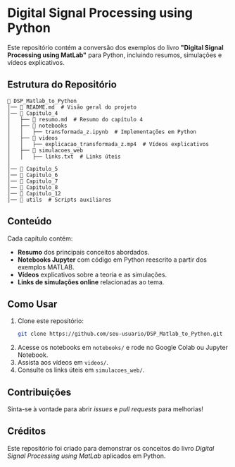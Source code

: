 # Digital Signal Processing using Python

Este repositório contém a conversão dos exemplos do livro **"Digital Signal Processing using MatLab"** para Python, incluindo resumos, simulações e vídeos explicativos.

## Estrutura do Repositório
```
📂 DSP_Matlab_to_Python
│── 📄 README.md  # Visão geral do projeto
│── 📂 Capitulo_4
│   ├── 📄 resumo.md  # Resumo do capítulo 4
│   ├── 📂 notebooks
│   │   ├── transformada_z.ipynb  # Implementações em Python
│   ├── 📂 videos
│   │   ├── explicacao_transformada_z.mp4  # Vídeos explicativos
│   ├── 📂 simulacoes_web
│   │   ├── links.txt  # Links úteis
│
│── 📂 Capitulo_5
│── 📂 Capitulo_6
│── 📂 Capitulo_7
│── 📂 Capitulo_8
│── 📂 Capitulo_12
│── 📂 utils  # Scripts auxiliares
```

## Conteúdo
Cada capítulo contém:
- **Resumo** dos principais conceitos abordados.
- **Notebooks Jupyter** com código em Python reescrito a partir dos exemplos MATLAB.
- **Vídeos** explicativos sobre a teoria e as simulações.
- **Links de simulações online** relacionadas ao tema.

## Como Usar
1. Clone este repositório:
   ```sh
   git clone https://github.com/seu-usuario/DSP_Matlab_to_Python.git
   ```
2. Acesse os notebooks em `notebooks/` e rode no Google Colab ou Jupyter Notebook.
3. Assista aos vídeos em `videos/`.
4. Consulte os links úteis em `simulacoes_web/`.

## Contribuições
Sinta-se à vontade para abrir _issues_ e _pull requests_ para melhorias!

## Créditos
Este repositório foi criado para demonstrar os conceitos do livro *Digital Signal Processing using MatLab* aplicados em Python.
